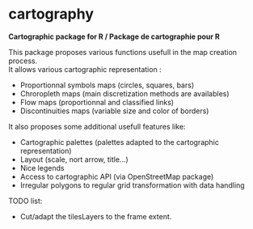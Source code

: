 # cartography
**Cartographic package for R / Package de cartographie pour R**

This package proposes various functions usefull in the map creation process.  
It allows various cartographic representation :   

* Proportionnal symbols maps (circles, squares, bars)  
* Chroropleth maps (main discretization methods are availables)  
* Flow maps (proportionnal and classified links)  
* Discontinuities maps (variable size and color of borders)  

It also proposes some additional usefull features like:  

* Cartographic palettes (palettes adapted to the cartographic representation)  
* Layout (scale, nort arrow, title...)  
* Nice legends   
* Access to cartographic API (via OpenStreetMap package)  
* Irregular polygons to regular grid transformation with data handling



TODO list:  
* Cut/adapt the tilesLayers to the frame extent.  


